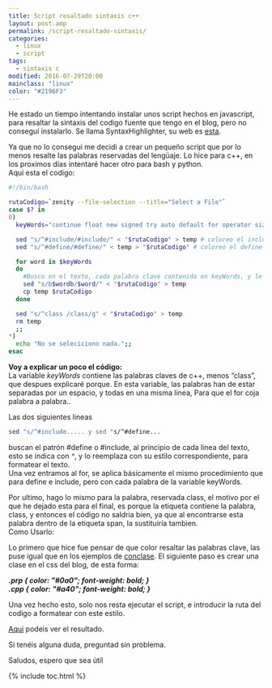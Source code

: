 ```yaml
---
title: Script resaltado sintaxis c++
layout: post.amp
permalink: /script-resaltado-sintaxis/
categories:
  - linux
  - script
tags:
  - sintaxis c
modified: 2016-07-29T20:00
mainclass: "linux"
color: "#2196F3"
---
```


He estado un tiempo intentando instalar unos script hechos en javascript, para resaltar la sintaxis del codigo fuente que tengo en el blog, pero no conseguí instalarlo. Se llama SyntaxHighlighter, su web es <a href="http://alexgorbatchev.com/SyntaxHighlighter/" target="_blank">esta</a>.

Ya que no lo consegui me decidi a crear un pequeño script que por lo menos resalte las palabras reservadas del lengüaje. Lo hice para c++, en los proximos días intentaré hacer otro para bash y python.<br /> Aqui esta el codigo:

```bash
#!/bin/bash

rutaCodigo=`zenity --file-selection --title="Select a File"`
case $? in
0)
  keyWords="continue float new signed try auto default for operator sizeof typedef break delete friend private static union case do goto protected struct unsigned catch double if public switch virtual char else inline register template void enum int return this volatile const extern long short throw while bool cout cin using namespace"

  sed "s/^#include/#include/" < "$rutaCodigo" > temp # coloreo el include
  sed "s/^#define/#define/" < temp > "$rutaCodigo" # coloreo el define

  for word in $keyWords
  do
    #Busco en el texto, cada palabra clave contenida en keyWords, y le añado la etiqueta span
    sed "s/b$wordb/$word/" < "$rutaCodigo" > temp
    cp temp $rutaCodigo
  done

  sed "s/^class /class/g" < "$rutaCodigo" > temp
  rm temp
  ;;
*)
  echo "No se seleciciono nada.";;
esac
```


<b>Voy a explicar un poco el código:</b><br /> La variable <em>keyWords</em> contiene las palabras claves de c++, menos &#8220;class&#8221;, que despues explicaré porque. En esta variable, las palabras han de estar separadas por un espacio, y todas en una misma linea, Para que el for coja palabra a palabra..

Las dos siguientes lineas

```bash
sed "s/^#include..... y sed "s/^#define...
```

<p>
    buscan el patrón #define o #include, al principio de cada linea del texto, esto se indica con <em>^</em>, y lo reemplaza con su estilo correspondiente, para formatear el texto.<br /> Una vez entramos al for, se aplica básicamente el mismo procedimiento que para define e include, pero con cada palabra de la variable keyWords.
  </p>
<p>
    Por ultimo, hago lo mismo para la palabra, reservada class, el motivo por el que he dejado esta para el final, es porque la etiqueta <span class...="class..."> contiene la palabra, class, y entonces el código no saldria bien, ya que al encontrarse esta palabra dentro de la etiqueta span, la sustituiría tambien.<br /> Como Usarlo:
  </span></p>
<p>
    Lo primero que hice fue pensar de que color resaltar las palabras clave, las puse igual que en los ejemplos de <a href="http://conclase.net/" target="_blank">conclase</a>. El siguiente paso es crear una clase en el css del blog, de esta forma:
  </p>
<p>
<b><i>.prp { color: "#0a0"; font-weight: bold; }<br /> .cpp { color: "#a40"; font-weight: bold; }</i></b>
</p>
<p>
    Una vez hecho esto, solo nos resta ejecutar el script, e introducir la ruta del codigo a formatear con este estilo.
  </p>
<p>
<a href="http://bashyc.blogspot.com/p/curso-c.html#ejercicio111" target="_blank">Aqui</a> podeis ver el resultado.
  </p>
<p>
    Si tenéis alguna duda, preguntad sin problema.
  </p>
<p>
    Saludos, espero que sea útil<br />
</p>



{% include toc.html %}
